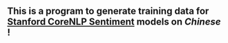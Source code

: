 ## This is a program to generate training data for [Stanford CoreNLP Sentiment] models on *Chinese* !

[Stanford CoreNLP Sentiment]: http://nlp.stanford.edu/sentiment/index.html
